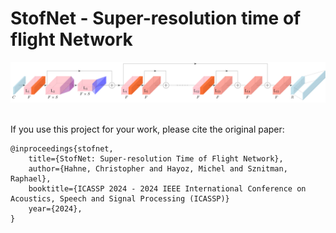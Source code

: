 # StofNet - Super-resolution time of flight Network

<img src="https://github.com/hahnec/stofnet/blob/master/docs/stofnet_arch.svg" width="750" scale="100%">

<br>
<br>

If you use this project for your work, please cite the original paper:

```
@inproceedings{stofnet,
    title={StofNet: Super-resolution Time of Flight Network},
    author={Hahne, Christopher and Hayoz, Michel and Sznitman, Raphael},
    booktitle={ICASSP 2024 - 2024 IEEE International Conference on Acoustics, Speech and Signal Processing (ICASSP)}
    year={2024},
}
```
